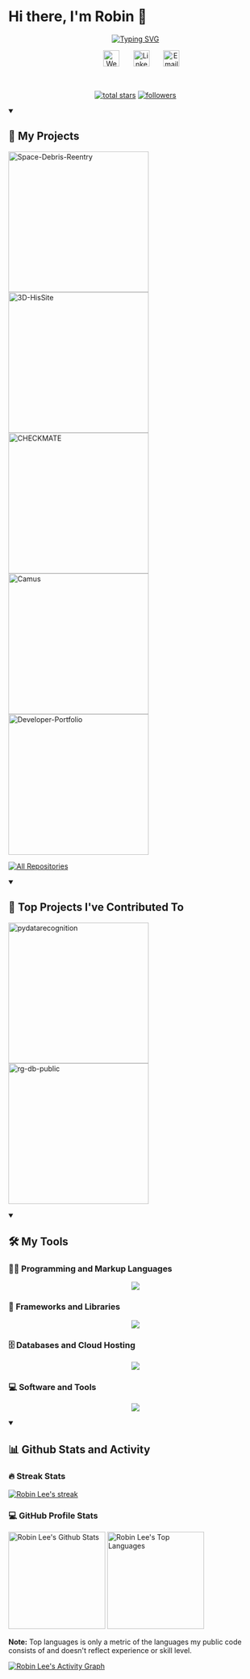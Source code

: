 # **Hi there, I'm Robin 👋** 

<p align="center">
  <!-- Typing SVG by DenverCoder1 - https://github.com/DenverCoder1/readme-typing-svg -->
  <a href="https://git.io/typing-svg"><img src="https://readme-typing-svg.demolab.com?font=roboto&weight=800&size=23&pause=1000&color=1a1b26&center=true&vCenter=true&width=435&lines=Backend+web+developer;Machine+Learning+Engineer" alt="Typing SVG" /></a>
</p>

<!-- Social icons section -->
<p align="center">
  &#8287;&#8287;&#8287;&#8287;&#8287;
  <a href="https://www.robinlee.dev"><img width="32px" alt="Website" title="Robin Lee Website" src="https://unpkg.com/simple-icons@v8/icons/aboutdotme.svg"></a>
  &#8287;&#8287;&#8287;&#8287;&#8287;
  <a href="https://www.linkedin.com/in/robinlee02"><img width="32px" alt="Linkedin" title="Robin Lee Linkedin" src="https://unpkg.com/simple-icons@v8/icons/linkedin.svg"/></a>
  &#8287;&#8287;&#8287;&#8287;&#8287;
  <a href=mailto:sl5035@columbia.edu><img width="32px" alt="Email" title="Send an email to Robin" src="https://unpkg.com/simple-icons@v8/icons/gmail.svg"/></a>
</p>

<br/>

<!-- Social badges section -->
<!-- Badges with custom icons - https://github.com/DenverCoder1/custom-icon-badges -->
<!-- View counter - https://github.com/DenverCoder1/Simple-View-Counter -->
<p align="center">
  <a href="https://github.com/sl5035?tab=repositories&sort=stargazers">
    <img alt="total stars" title="Total stars on GitHub" src="https://custom-icon-badges.demolab.com/github/stars/sl5035?color=c0caf5&style=for-the-badge&labelColor=1a1b26&logo=star"/></a>
  <a href="https://github.com/sl5035?tab=followers">
    <img alt="followers" title="Follow me on Github" src="https://custom-icon-badges.demolab.com/github/followers/sl5035?color=bb9af7&labelColor=1a1b26&style=for-the-badge&logo=person-add&label=Follow&logoColor=white"/></a>
</p>


<details open> 
  <summary><h2>📘 My Projects</h2></summary>

  <!-- Repo info cards - https://github.com/anuraghazra/github-readme-stats -->
  <!-- Small repo cards (fork) - https://github.com/DenverCoder1/github-readme-stats -->
  <p align="left">
    <a href="https://github.com/sl5035/Space-Debris-Reentry"><img width="278" src="https://denvercoder1-github-readme-stats.vercel.app/api/pin/?username=sl5035&repo=Space-Debris-Reentry&theme=tokyonight&hide_border=true" alt="Space-Debris-Reentry"></a>
    <a href="https://github.com/sl5035/3D-HisSite"><img width="278" src="https://denvercoder1-github-readme-stats.vercel.app/api/pin/?username=sl5035&repo=3D-HisSite&theme=tokyonight&hide_border=true" alt="3D-HisSite"></a>
    <a href="https://github.com/sl5035/CHECKMATE"><img width="278" src="https://denvercoder1-github-readme-stats.vercel.app/api/pin/?username=sl5035&repo=CHECKMATE&theme=tokyonight&hide_border=true" alt="CHECKMATE"></a>
    <a href="https://github.com/sl5035/Camus"><img width="278" src="https://denvercoder1-github-readme-stats.vercel.app/api/pin/?username=sl5035&repo=Camus&theme=tokyonight&hide_border=true" alt="Camus"></a>
    <a href="https://github.com/sl5035/Developer-Portfolio"><img width="278" src="https://denvercoder1-github-readme-stats.vercel.app/api/pin/?username=sl5035&repo=Developer-Portfolio&theme=tokyonight&hide_border=true" alt="Developer-Portfolio"></a>
  </p>

  <a href="https://github.com/sl5035?tab=repositories&sort=stargazers"><img alt="All Repositories" title="All Repositories" src="https://custom-icon-badges.demolab.com/badge/-Click%20Here%20For%20All%20My%20Repos-1F222E?style=for-the-badge&logoColor=white&logo=repo"/></a>
</details>

<details open> 
  <summary><h2>📕 Top Projects I've Contributed To</h2></summary>

  <!-- Small repo cards https://github.com/DenverCoder1/github-readme-stats (fork of anuraghazra/github-readme-stats) -->
  <p align="left">
    <a href="https://github.com/Billingegroup/pydatarecognition"><img width="278" src="https://denvercoder1-github-readme-stats.vercel.app/api/pin/?username=Billingegroup&repo=pydatarecognition&theme=tokyonight&hide_border=true&show_description=false" alt="pydatarecognition"></a>
    <a href="https://github.com/Billingegroup/rg-db-public"><img width="278" src="https://denvercoder1-github-readme-stats.vercel.app/api/pin/?username=Billingegroup&repo=rg-db-public&theme=tokyonight&hide_border=true&show_description=false" alt="rg-db-public"></a>
  </p>
</details>


<details open> 
  <summary><h2>🛠️ My Tools</h2></summary>

  <h3>👨‍💻 Programming and Markup Languages</h3>

  <p align="center">
    <a href="https://skillicons.dev">
      <img src="https://skillicons.dev/icons?i=python,java,ts,js,graphql,go,haskell,latex,md" />
    </a>
  </p>
  
  <h3>🧰 Frameworks and Libraries</h3>

  <p align="center">
    <a href="https://skillicons.dev">
      <img src="https://skillicons.dev/icons?i=tensorflow,nestjs,nodejs,express,django,flask,svelte" />
    </a>
  </p>

  <h3>🗄️ Databases and Cloud Hosting</h3>

  <p align="center">
    <a href="https://skillicons.dev">
      <img src="https://skillicons.dev/icons?i=mongodb,postgres,sqlite,vercel" />
    </a>
  </p>

  <h3>💻 Software and Tools</h3>

  <p align="center">
    <a href="https://skillicons.dev">
      <img src="https://skillicons.dev/icons?i=apollo,docker,git,github,gitlab,vim,vite" />
    </a>
  </p>
</details>

<details open> 
  <summary><h2>📊 Github Stats and Activity</h2></summary>

  <h3>🔥 Streak Stats</h3>

  <!-- GitHub Readme Streak Stats - https://github.com/DenverCoder1/github-readme-streak-stats -->
  <p>
    <a href="https://github.com/DenverCoder1/github-readme-streak-stats">
      <img title="🔥 Get streak stats for your profile at git.io/streak-stats" alt="Robin Lee's streak" src="https://streak-stats.demolab.com?user=sl5035&theme=tokyonight&hide_border=true"/>
    </a>
  </p>

  <h3>💻 GitHub Profile Stats</h3>

  <!-- https://github.com/anuraghazra/github-readme-stats -->

  <a href="https://github.com/anuraghazra/github-readme-stats"><img alt="Robin Lee's Github Stats" src="https://denvercoder1-github-readme-stats.vercel.app/api/?username=sl5035&show_icons=true&include_all_commits=true&count_private=true&theme=tokyonight&hide_border=true" height="192px"/></a>
  <a href="https://github.com/anuraghazra/github-readme-stats"><img alt="Robin Lee's Top Languages" src="https://denvercoder1-github-readme-stats.vercel.app/api/top-langs/?username=sl5035&langs_count=8&layout=compact&theme=tokyonight&hide_border=true&hide=Jupyter%20Notebook,CSS" height="192px"/></a>
  <br/>

  <b>Note:</b> Top languages is only a metric of the languages my public code consists of and doesn't reflect experience or skill level.
  
  <!-- https://github.com/ashutosh00710/github-readme-activity-graph -->

  <a href="https://github.com/ashutosh00710/github-readme-activity-graph"><img alt="Robin Lee's Activity Graph" src="https://github-readme-activity-graph.cyclic.app/graph/?username=sl5035&bg_color=1a1b26&color=7aa2f7&line=73daca&point=c0caf5&hide_border=true" /></a>
